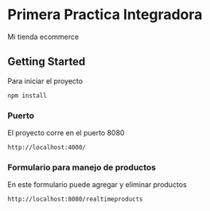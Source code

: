 # Primera Practica Integradora

Mi tienda ecommerce

## Getting Started

Para iniciar el proyecto 

```
npm install
```

### Puerto

El proyecto corre en el puerto 8080

```
http://localhost:4000/
```

### Formulario para manejo de productos

En este formulario puede agregar y eliminar productos

```
http://localhost:8080/realtimeproducts